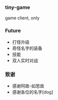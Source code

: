 ### tiny-game
game client, only

### Future
* 打怪升级
* 奇怪名字的装备
* 技能
* 双人实时对战

### 致谢
* 感谢阿故-如思故
* 感谢各位的名字[dog]
